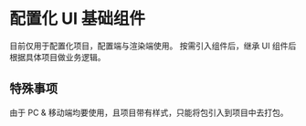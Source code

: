 # 配置化 UI 基础组件

目前仅用于配置化项目，配置端与渲染端使用。
按需引入组件后，继承 UI 组件后根据具体项目做业务逻辑。

## 特殊事项
由于 PC & 移动端均要使用，且项目带有样式，只能将包引入到项目中去打包。